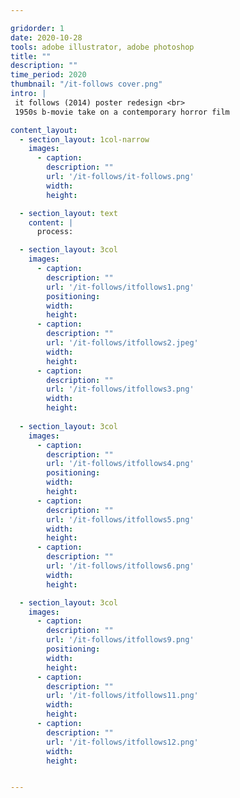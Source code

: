 ```yaml
---

gridorder: 1
date: 2020-10-28
tools: adobe illustrator, adobe photoshop
title: ""
description: ""
time_period: 2020
thumbnail: "/it-follows cover.png"
intro: |
 it follows (2014) poster redesign <br>
 1950s b-movie take on a contemporary horror film

content_layout:
  - section_layout: 1col-narrow
    images:
      - caption:
        description: ""
        url: '/it-follows/it-follows.png'
        width:
        height:

  - section_layout: text
    content: |
      process:

  - section_layout: 3col
    images:
      - caption:
        description: ""
        url: '/it-follows/itfollows1.png'
        positioning: 
        width:
        height:
      - caption:
        description: ""
        url: '/it-follows/itfollows2.jpeg'
        width:
        height:
      - caption:
        description: ""
        url: '/it-follows/itfollows3.png'
        width:
        height:
 
  - section_layout: 3col
    images:
      - caption:
        description: ""
        url: '/it-follows/itfollows4.png'
        positioning: 
        width:
        height:
      - caption:
        description: ""
        url: '/it-follows/itfollows5.png'
        width:
        height:
      - caption:
        description: ""
        url: '/it-follows/itfollows6.png'
        width:
        height:

  - section_layout: 3col
    images:
      - caption:
        description: ""
        url: '/it-follows/itfollows9.png'
        positioning: 
        width:
        height:
      - caption:
        description: ""
        url: '/it-follows/itfollows11.png'
        width:
        height:
      - caption:
        description: ""
        url: '/it-follows/itfollows12.png'
        width:
        height:


---
```

